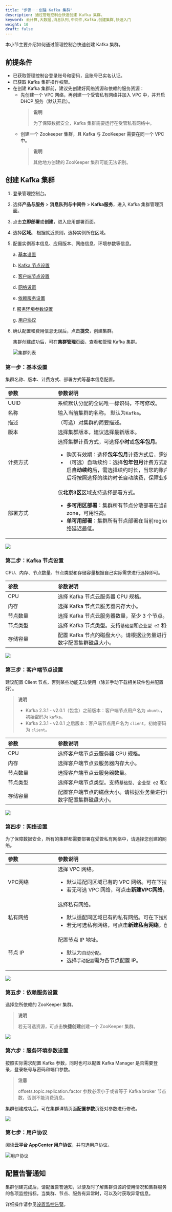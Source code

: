 ```yaml
---
title: "步骤一：创建 Kafka 集群"
description: 通过管理控制台快速创建 Kafka 集群。
keyword: 云计算,大数据,消息队列,中间件,Kafka,创建集群,快速入门
weight: 10
draft: false
---
```


本小节主要介绍如何通过管理控制台快速创建 Kafka 集群。

## 前提条件

- 已获取管理控制台登录账号和密码，且账号已实名认证。
- 已获取 Kafka 集群操作权限。
- 在创建 Kafka 集群前，建议先创建好网络资源和依赖的服务资源：
  + 先创建一个 VPC 网络，再创建一个受管私有网络并加入 VPC 中，并开启 DHCP 服务（默认开启）。
      > **说明**
      >
      > 为了保障数据安全，Kafka 集群需要运行在受管私有网络中。
  + 创建一个 Zookeeper 集群，且 Kafka 与 ZooKeeper 需要在同一个 VPC 中。
      > **说明**
      >
      > 其他地方创建的 ZooKeeper 集群可能无法识别。

## 创建 Kafka 集群

1. 登录管理控制台。
2. 选择**产品与服务** > **消息队列与中间件** > **Kafka服务**，进入 Kafka 集群管理页面。
3. 点击**立即部署**或**创建**，进入应用部署页面。
4. 选择**区域**。
   根据就近原则，选择实例所在区域。
5. 配置实例基本信息、应用版本、网络信息、环境参数等信息。

   a. [基本设置](#第一步基本设置)

   b. [Kafka 节点设置](#第二步kafka-节点设置)

   c. [客户端节点设置](#第三步客户端节点设置)

   d. [网络设置](#第四步网络设置)

   e. [依赖服务设置](#第五步依赖服务设置)

   f. [服务环境参数设置](#第六步服务环境参数设置)

   g. [用户协议](#第七步用户协议)

6. 确认配置和费用信息无误后，点击**提交**，创建集群。

   集群创建成功后，可在**集群管理**页面，查看和管理 Kafka 集群。

   ![集群列表](../../_images/kafka_cluster_list.png)

### 第一步：基本设置

集群名称、版本、计费方式、部署方式等基本信息配置。

|<span style="display:inline-block;width:140px">参数</span> |<span style="display:inline-block;width:520px">参数说明</span>|
|:----|:----|
|   UUID     |  系统默认分配的全局唯一标识码，不可修改。  |
|   名称     |  输入当前集群的名称。 默认为`Kafka`。  |
|   描述  |  （可选）对集群的简要描述。   |
|   版本 |  选择集群版本，建议选择最新版本。|
|   计费方式 |  选择集群计费方式，可选择**小时**或**包年包月**。<ul><li>购买有效期：选择**包年包月**计费方式后，需选择可用时长。</li><li>（可选）自动续约：选择**包年包月**计费方式后，可开启自动续约。开启**自动续约**后，需选择续约时长，当您的账户余额充足时，集群到期后将按照选择的续约时长自动续费，保障业务连续性。</li></ul>|
|   部署方式 |  仅**北京3区**区域支持选择部署方式。<ul><li> **多可用区部署**：集群所有节点分散部署在当前 region 中的所有 zone，可用性高。</li><li> **单可用部署**：集群所有节点部署在当前region中的某一个zone 中，网络延迟最低。</li></ul> |

![](../../_images/base_setup.png)

### 第二步：Kafka 节点设置

CPU、内存、节点数量、节点类型和存储容量根据自己实际需求进行选择即可。

|<span style="display:inline-block;width:140px">参数</span> |<span style="display:inline-block;width:520px">参数说明</span>|
|:----|:----|
|   CPU     |  选择 Kafka 节点云服务器 CPU 规格。  |
|   内存     |  选择 Kafka 节点云服务器内存大小。  |
|   节点数量  |  选择 Kafka 节点云服务器数量，至少 3 个节点。  |
|   节点类型  |  选择 Kafka 节点类型。支持`基础型`和`企业型 e2` 和`企业型 e3`。|
|   存储容量 |  配置 Kafka 节点的磁盘大小。请根据业务量进行设置，可滑动设置或输入数字配置集群磁盘大小。| 

![](../../_images/kafka_node.png)

### 第三步：客户端节点设置

建议配置 Client 节点，否则某些功能无法使用（除非手动下载相关软件包并配置好）。

> **说明**
> 
> - Kafka 2.3.1 - v2.0.1（包含）之前版本：客户端节点用户名为 `ubuntu`，初始密码为 `kafka`。
> - Kafka 2.3.1 - v2.0.1 之后版本：客户端节点用户名为 `client`，初始密码为 `client`。

|<span style="display:inline-block;width:140px">参数</span> |<span style="display:inline-block;width:520px">参数说明</span>|
|:----|:----|
|   CPU     |  选择客户端节点云服务器 CPU 规格。  |
|   内存     |  选择客户端节点云服务器内存大小。  |
|   节点数量  |  选择客户端节点云服务器数量。  |
|   节点类型  |  选择客户端节点类型。支持`基础型`、`企业型 e2` 和`企业型 e3`。|
|   存储容量 |  配置客户端节点的磁盘大小。请根据业务量进行设置，可滑动设置或输入数字配置集群磁盘大小。| 

![](../../_images/client_node.png)

### 第四步：网络设置

为了保障数据安全，所有的集群都需要部署在受管私有网络中，请选择您创建的网络。

|<span style="display:inline-block;width:140px">参数</span> |<span style="display:inline-block;width:520px">参数说明</span>|
|:----|:----|
|   VPC网络     |  选择 VPC 网络。<ul><li>默认适配同区域已有的 VPC 网络。可在下拉框选择已有 VPC 网络。</li><li>若无可选 VPC 网络，可点击**新建VPC网络**，创建依赖网络资源。</li></ul>  |
|   私有网络     |  选择私有网络。<ul><li>默认适配同区域已有的私有网络。可在下拉框选择已有私有网络。</li><li>若无可选私有网络，可点击**新建私有网络**，创建依赖网络资源。</li></ul>  |
|   节点 IP   |  配置节点 IP 地址。<ul><li>默认为`自动分配`。</li><li> 选择`手动配置`需为各节点配置 IP。</li></ul>  |

![](../../_images/network_setup.png)

### 第五步：依赖服务设置

选择您所依赖的 ZooKeeper 集群。
> **说明**
> 
> 若无可选资源，可点击**快捷创建**创建一个 ZooKeeper 集群。

![](../../_images/dependence_service.png)

### 第六步：服务环境参数设置

按照实际需求配置 Kafka 参数，同时也可以配置 Kafka Manager 是否需要登录，登录帐号与密码和端口参数。

> **注意**
> 
> offsets.topic.replication.factor 参数必须小于或者等于 Kafka broker 节点数，否则不能消费消息。

集群创建成功后，可在集群详情页面**配置参数**页签对参数进行修改。

![](../../_images/sevice_parameter.png)

### 第七步：用户协议

阅读**云平台 AppCenter 用户协议**，并勾选用户协议。

![用户协议](../../_images/user_agreement.png)


## 配置告警通知

集群创建完成后，请配置告警通知，以便及时了解集群资源的使用情况和集群服务的各项监控指标，当集群、节点、服务有异常时，可以及时获取异常信息。

详细操作请参见[设置监控告警](../../manual/metrics_alarm/set_alarm_rules/)。